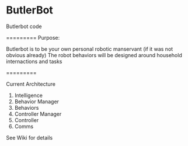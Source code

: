 ButlerBot
=========

Butlerbot code

=========
Purpose:

Butlerbot is to be your own personal robotic manservant (if it was not obvious already)  The robot
behaviors will be designed around household internactions and tasks

=========

Current Architecture

1. Intelligence
2. Behavior Manager
3. Behaviors
4. Controller Manager
5. Controller
6. Comms

See Wiki for details

